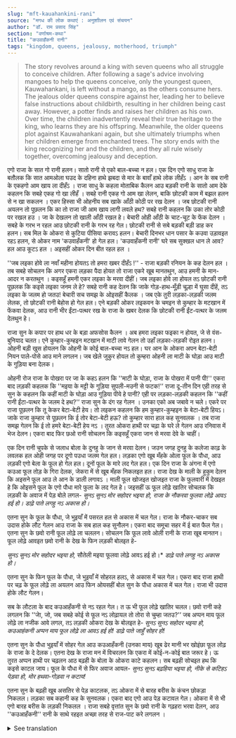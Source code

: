 ```yaml
---
slug: "mft-kauahankini-rani"
source: "मगध की लोक कथाएं : अनुशाीलन एवं संचयन"
author: "डॉ. राम प्रसाद सिंह"
section: "वर्णाश्रम-कथा"
title: "कउवाहँकनी रानी"
tags: "kingdom, queens, jealousy, motherhood, triumph"
---
```

<blockquote>
The story revolves around a king with seven queens who all struggle to conceive children. After following a sage's advice involving mangoes to help the queens conceive, only the youngest queen, Kauwahankani, is left without a mango, as the others consume hers. The jealous older queens conspire against her, leading her to believe false instructions about childbirth, resulting in her children being cast away. However, a potter finds and raises her children as his own. Over time, the children inadvertently reveal their true heritage to the king, who learns they are his offspring. Meanwhile, the older queens plot against Kauwahankani again, but she ultimately triumphs when her children emerge from enchanted trees. The story ends with the king recognizing her and the children, and they all rule wisely together, overcoming jealousy and deception.
</blockquote>

एगो राजा के सात गो रानी हलन। सातो रानी से एको बाल-बच्चा न हल। एक दिन एगो साधु राजा के बतौलक कि सात आमओला घउद के दहिना हाथे झबदा से मार के बावाँ हाथे लोक लीहँऽ । आन के सब रानी के एकहगो आम खाय ला दीहँऽ । राजा साधु के कहला मोताबिक कैलन आउ बड़की रानी के सातो आम देके कहलन कि सबहे एकह गो खा लीहँ । सबहे रानी एकह गो आम खा लेलन, बाकि छोटकी काम में बझल हलन से न खा सकलन । एकर हिस्सा भी ओहनीय सब खाके आँठी कोठी पर रख देलन । जब छोटकी रानी अयलन तो पूछलन कि का तो राजा जी आम खाय लागी लवले हथ? सबहे रानी कहलन कि उका तोर कोठी पर रखल हउ । जा के देखलन तो खाली आँठी रखल हे। बेचारी ओही आँठी के चाट-चूट के फेंक देलन । सबहे के गरभ न रहल आउ छोटकी रानी के गरभ रह गेल। छोटकी रानी से सबे बड़की बड़ी डाह कर हलन। सब मिल के ओकरा से कुटिया पीसिया करावऽ हलन। बेचारी दिनभर धान पसार के कउवा उड़ावइत रहऽ हलन, से ओकर नाम 'कउवाहँकनी' हो गेल हल। 'कउवाहँकनी रानी' घरे सब सुक्खल धान ले आव? हल आउ कूटऽ हल । अइसहीं ओकर दिन बीत रहल हल । 

''जब लइका होवे ला नवाँ महीना होयतऽ तो हमरा खबर दीहँऽ !'' - राजा बड़की रनियन के कह देलन हल । तब सबहे सोचलन कि अगर एकरा लड़का पैदा होयत तो राजा एकरे खूब मानतथुन, आउ हमनी के मान-आदर न करतथुन । कइसहूँ हमनी एकर लइका के मरवा दीहीं। जब लइका होवे ला होयल तऽ छोटकी रानी पूछलक कि कइसे लइका जनम ले हे? सबहे रानी कह देलन कि जाके गोड़-हाथ-मूँड़ी चूल्हा में घुसा दीहें, तऽ लइका के जलम हो जतउ! बेचारी सच समझ के ओइसहीं कैलक । जब एके तुरी लड़का-लड़की जलम लेलक, तो छोटकी रानी बेहोस हो गेल हल। एने बड़की ओकर लइकवन के चमइन से कुम्हार के मटखान में फेंकवा देलक, आउ रानी भीर ईंटा-पत्थर रख के राजा के खबर देलक कि छोटकी रानी ईंट-पत्थर के जलम देलथुन हे। 

राजा सुन के कपार पर हाथ धर के बड़ा अफसोस कैलन । अब हमरा लइका फइका न होयत, जे से वंस-बुनियाद चलत। एने कुम्हार-कुम्हइन मटखान में माटी लावे गेलन तो उहाँ लड़का-लड़की रोइत हलन। ओहनी बड़ी खुस होयलन कि ओहनी के कोई बाल-बच्चा नऽ हल। घर आन के ओकरा अपन बेटा-बेटी नियन पाले-पोसे आउ माने लगलन। जब खेले जुकुर होयल तो कुम्हरा ओहनी ला माटी के घोड़ा आउ माटी के गुड़िया बना देलक। 

ओहनी रोज राजा के पोखरा पर जा के कहऽ हलन कि ''माटी के घोड़ा, राजा के पोखरा में पानी पी!'' एकरा बाद लड़की कहलक कि ''मइया के मट्टी के गुड़िया सुपली-मउनी से फटक!'’ राजा दू-तीन दिन एही तरह से सुन के कहलन कि कहीं माटी के घोड़ा आउ गुड़िया पीये हे पानी? एही पर लड़का-लड़की कहलन कि ''कहीं रानी ईंटा-पत्थर के जलम दे हथ?'’ राजा सुन के दंग रह गेलन । उनका एको अब जबावे न चले। एकरे पर राजा पूछलन कि तू केकर बेटा-बेटी हेय। तो लइकन कहलन कि हम कुम्हार-कुम्हइन के बेटा-बेटी हियऽ। जाके राजा कुम्हार से पूछलन कि ई तोर बेटा-बेटी हऊ? तो कुम्हार सारा हाल कह सुनवलक । तब राजा समझ गेलन कि ई तो हमरे बेटा-बेटी हेय नऽ । तुरत ओकरा हाथी पर चढ़ा के घरे ले गेलन आउ रनिवास में भेज देलन। एकरा बाद फिर छओ रानी सोचलन कि कइसहूँ एकरा जान से मरवा देवे के चाहीं। 

एक दिन रानी चुपके से जलाध बोला के दुनहु के जान से मरवा देलन। जउन जगह दुनहु के कलेजा काढ़ के लवलक हल ओही जगह पर दूगो पउधा जलम गेल हल। लड़का एगो खूब मँहके ओला फूल के पौधा, आउ लड़की एगो बेला के फूल हो गेल हल। दूनों फूल के मारे लद गेल हल। एक दिन राजा के अंगना में एगो कउआ फूल तोड़ के गिरा देलक, जेकरा में से खूब मँहक निकलइत हल। राजा देख के माली के हुकुम देलन कि अइसने फूल आउ ले आन के डाली लगावऽ । माली फूल खोजइत खोजइत राजा के फुलवारी में देखइत हे कि ओइसने फूल के एगो पौधा मारे फुला के लद गेल हे। जइसहीं ऊ फूल लोढ़े खातिर सोचलक कि लड़की के अवाज में पेड़ बोले लगल- 
*सुनऽ सुनऽ मोर सहोदर भइया हो,* 
*राजा के नौकरवा फुलवा लोढ़े आवऽ हई हो।* 
*डाढ़े पाते लगहु नऽ अकास हो।*
 
एतना सुन के फूल के पौधा, जे भुइयाँ में पसरल हल से अकास में चल गेल। राजा के नौकर-चाकर सब उदास होके लौट गेलन आउ राजा के सब हाल कह सुनौलन। एकरा बाद समूचा सहर में ई बात फैल गेल। एतना सुन के छवो रानी फूल लोढ़े ला चललन। सोचलन कि फूल लावे ओली रानी के राजा खूब मानतन। फूल लोढ़े आवइत छवो रानी के देख के फिन लड़की बोलइत हे- 
 
*सुनऽ सुनऽ मोर सहोदर भइया हो,* 
सौतेली मइया फूलवा लोढ़े आवऽ हई हो।* 
*डाढ़े पाते लगहु नऽ अकास हो।* 
 
एतना सुन के फिन फूल के पौधा, जे भुइयाँ में सोहरल हलऽ, से अकास में चल गेल। एकरा बाद राजा हाथी पर चढ़ के फूल लोढ़े ला अयलन आउ फिन ओयसहीं बोल सुन के पौधा अकास में चल गेल। राजा भी उदास होके लौट गेलन। 

सब के लौटला के बाद कउआहँकनी से नऽ रहल गेल। त ऊ भी फूल लोढ़े खातिर चलल। छवो रानी कहे लगलन कि ''जाे, जो, जब सबहे कोई से फूल नऽ लोढ़ायल तो तोरा से चुम्हा जतउ?'’ जब अप्पन माय फूल लोढ़े ला नजीक आवे लगल, तऽ लड़की ओकरा देख के बोलइत हे- 
*सुनऽ सुनऽ सहोदर भइया हो,* 
*कउआहंकनी अप्पन माय फूल लोढ़े ला आवऽ हई हो!* 
*डाढ़े पाते जाहुँ सोहर हो!* 

एतना सुन के पौधा भुइयाँ में सोहर गेल आउ कउआहँकनी (उनका माय) खूब ढेर मानी भर खोइंछा फूल लोढ़ के राजा के दे देलक। एतना देख के राजा मन में विचरलन कि एकरा में कोई-न-कोई बात जरूर हे। ऊ तुरत अप्पन हाथी पर चढ़लन आठ बढ़ही के बोला के ओकरा काटे कहलन। सब बढ़ही सोचइत हथ कि कइसे काटल जाय। फूल के पौधा में से फिर अवाज आयल- 
*सुनऽ सुनऽ बढ़हिया भइया हो,* 
*नीके से कटिहऽ पेड़वा हो, मोर हथवा-गोड़वा न कटाय!* 

एतना सुन के बढ़ही खूब असतिर से पेड़ काटलक, तऽ ओकरा में से बारह बरीस के कंचन छोकड़ा निकलल। लड़का सब कहानी कह के सुनवलक। एकरा बाद एगो आउ पेड़ कटावल गेल। ओकरा में से भी एगो बारह बरीस के लड़की निकलल । राजा सबहे वृत्तांत सुन के छवो रानी के गढ़हरा भरवा देलन, आउ ''कउआहँकनी'' रानी के साथे रहइत अच्छा तरह से राज-पाट करे लगलन ।

<details>
<summary>See translation</summary>

Once upon a time, there was a king who had seven queens. None of the queens had any children. One day, a sage advised the king that if he could somehow strike a ripe mango with his right hand and take it with his left hand, and feed it to each of the queens, then they would conceive. The king followed the sage's advice and gave each queen a mango, instructing them to eat it. All the queens ate their mango, but the youngest was busy with her chores and couldn’t eat. The part she would have eaten was eaten by the others and left on the shelf. When the youngest queen arrived, she asked if the king had brought them mangoes. The other queens told her that it was kept on the shelf. When she looked, only the leftover was there. Heartbroken, she threw away the remnants. All the queens were pregnant except for the youngest.

The older queens were envious of the youngest. They conspired together to harm her child. The poor girl spent all day shooing crows away, so they called her "Kauwahankani" (Crow Girl). "Kauwahankani," did you bring home any dry rice? So her days passed like this.

One day, the king said to the eldest queen, "Notify me when the child is born!" Everyone thought that if she had a son, the king would cherish her. They decided to ensure that the child's birth did not happen. When the child was due, the youngest queen asked how a child is born. The other queens told her to push the legs, arms, and head into the fire, and the child would be born from there. Believing this to be true, she did as they instructed. Soon, a boy and a girl were born, and the youngest queen fainted. The eldest queen then ordered her children to be thrown into a potter's kiln, and the queen, using bricks and stones, informed the king that the youngest queen had given birth to bricks and stones.

Upon hearing this, the king placed his hand on his head and expressed deep regret. "Now my lineage shall not continue." Meanwhile, the potter and his wife, while bringing clay to the kiln, heard the boy and girl crying. They were very happy that they had children. They brought them home and raised them as their own. When it was time to play, the potter made them clay horses and dolls.

Every day, the children would go to the king's pond and call out, "Clay horse, drink water from the king's pond!" After that, the girl would say, "Mother's clay doll, don't get dirty!" After listening to this for two or three days, the king wondered, "Is the clay horse and doll drinking water?" The boy and girl responded, "Isn't it the queen who gave birth to bricks and stones?" Upon hearing this, the king was astonished and had no response. He then asked, "Whose son and daughter are you?" The children replied, "We are the son and daughter of the potter." The king went to ask the potter if they were indeed his children. The potter recounted the whole story, leading the king to realize that they were indeed his son and daughter. He quickly placed them on an elephant and took them to the palace.

Afterwards, the six queens plotted to have the youngest killed. One day, the queens secretly using the water from the pot, buried both children’s hearts. In the place they buried them, two plants sprouted—one was a fragrant flower plant, and the other a jasmine plant. Both plants bloomed beautifully. One day, a crow dropped a flower into the king's courtyard, which released a wonderful fragrance. Seeing this, the king ordered the gardener to bring more of such flowers to plant.

As the gardener searched, he found a similar plant in the king's garden but as he bent down to gather the flowers, a voice emerged from the tree saying:
*Listen, listen, my dear brother,*
*The king's servant is here to gather flowers.*
*Don't let your branches touch the sky.*

Upon hearing this, the plant in the ground rose into the sky. All the king's servants returned, sad, and told the king everything. After that, the news spread throughout the city. Hearing this, all six queens went to gather flowers, thinking that the flower bearer would win the king's favor. As the flower gatherers approached, the girl spoke again:
*Listen, listen, my dear brother,*
*My stepmother is coming to gather flowers!*
*Don't let your branches touch the sky.*

Once again, hearing this, the plant rose into the sky. After this, the king climbed onto his elephant to gather flowers. Hearing the same voice again, the plant rose into the sky, and the king returned, disheartened.

After everyone returned, poor Kauwahankani couldn’t bear it anymore. She went to gather flowers as well. The six queens taunted her, saying, “Go on, if you can’t gather flowers, what will you do next?” As she approached to gather flowers, the girl spoke again:
*Listen, listen, dear brother,*
*Kauwahankani is coming to gather flowers!*
*Don’t let your branches touch the sky!*

Hearing this, the plant sank into the ground while Kauwahankani picked plenty of fragrant flowers to offer to the king. Seeing this, the king pondered that there must be something special about her. He immediately climbed onto his elephant and ordered the gardeners to cut the plant down. The gardeners thought of various ways to do so. Then the voice from the flower plant called out:
*Listen, listen, dear gardener,*
*Cut my trunk well, but do not harm my limbs!* 

Upon hearing this, the gardener cut the tree carefully, and out came a twelve-year-old golden boy. He narrated the whole story. Afterward, another tree was cut down, yielding a twelve-year-old girl. The king, after hearing all their tales, rewarded the six queens with gifts and together with the "Kauwahankani" queen, began to rule the kingdom wisely.
</details>
